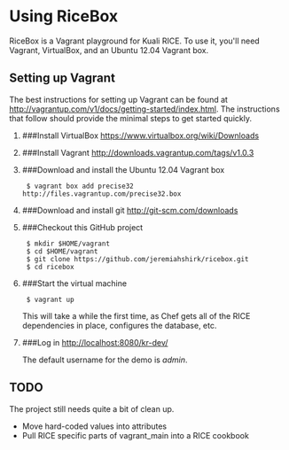 Using RiceBox
========================

RiceBox is a Vagrant playground for Kuali RICE.  To use it, you'll need Vagrant, VirtualBox, and an Ubuntu 12.04 Vagrant box.

Setting up Vagrant
----------------------

The best instructions for setting up Vagrant can be found at 
http://vagrantup.com/v1/docs/getting-started/index.html. The instructions that follow should provide the minimal steps to get started quickly.

1. ###Install VirtualBox
<https://www.virtualbox.org/wiki/Downloads>

2. ###Install Vagrant
<http://downloads.vagrantup.com/tags/v1.0.3>

3. ###Download and install the Ubuntu 12.04 Vagrant box

        $ vagrant box add precise32 http://files.vagrantup.com/precise32.box

4. ###Download and install git
<http://git-scm.com/downloads>
    
5. ###Checkout this GitHub project

        $ mkdir $HOME/vagrant
        $ cd $HOME/vagrant
        $ git clone https://github.com/jeremiahshirk/ricebox.git
        $ cd ricebox

6. ###Start the virtual machine

        $ vagrant up
        
    This will take a while the first time, as Chef gets all of the RICE dependencies in place, configures the database, etc.

7. ###Log in
<http://localhost:8080/kr-dev/>

    The default username for the demo is _admin_.
    
TODO
------------------

The project still needs quite a bit of clean up. 

- Move hard-coded values into attributes
- Pull RICE specific parts of vagrant_main into a RICE cookbook